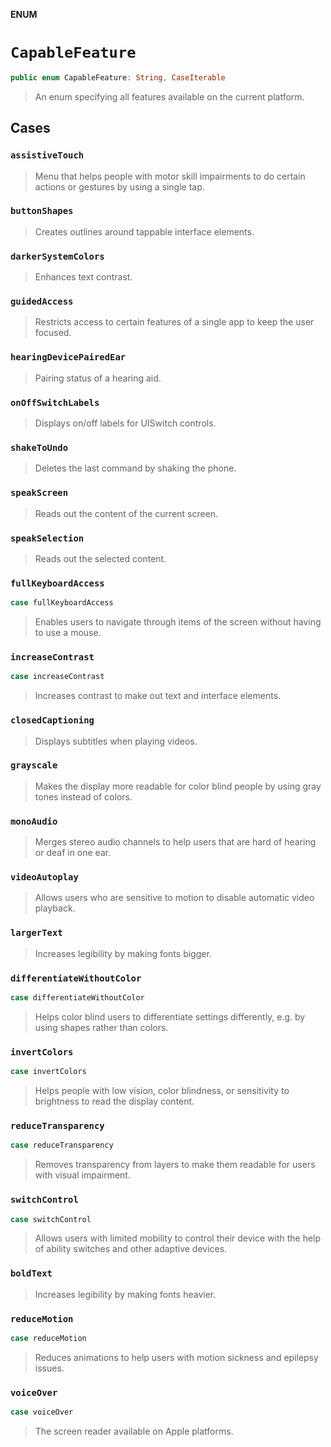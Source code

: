 **ENUM**

# `CapableFeature`

```swift
public enum CapableFeature: String, CaseIterable
```

> An enum specifying all features available on the current platform.

## Cases
### `assistiveTouch`

> Menu that helps people with motor skill impairments to do certain actions or gestures by using a single tap.

### `buttonShapes`

> Creates outlines around tappable interface elements.

### `darkerSystemColors`

> Enhances text contrast.

### `guidedAccess`

> Restricts access to certain features of a single app to keep the user focused.

### `hearingDevicePairedEar`

> Pairing status of a hearing aid.

### `onOffSwitchLabels`

> Displays on/off labels for UISwitch controls.

### `shakeToUndo`

> Deletes the last command by shaking the phone.

### `speakScreen`

> Reads out the content of the current screen.

### `speakSelection`

> Reads out the selected content.

### `fullKeyboardAccess`

```swift
case fullKeyboardAccess
```

> Enables users to navigate through items of the screen without having to use a mouse.

### `increaseContrast`

```swift
case increaseContrast
```

> Increases contrast to make out text and interface elements.

### `closedCaptioning`

> Displays subtitles when playing videos.

### `grayscale`

> Makes the display more readable for color blind people by using gray tones instead of colors.

### `monoAudio`

> Merges stereo audio channels to help users that are hard of hearing or deaf in one ear.

### `videoAutoplay`

> Allows users who are sensitive to motion to disable automatic video playback.

### `largerText`

> Increases legibility by making fonts bigger.

### `differentiateWithoutColor`

```swift
case differentiateWithoutColor
```

> Helps color blind users to differentiate settings differently, e.g. by using shapes rather than colors.

### `invertColors`

```swift
case invertColors
```

> Helps people with low vision, color blindness, or sensitivity to brightness to read the display content.

### `reduceTransparency`

```swift
case reduceTransparency
```

> Removes transparency from layers to make them readable for users with visual impairment.

### `switchControl`

```swift
case switchControl
```

> Allows users with limited mobility to control their device with the help of ability switches and other adaptive devices.

### `boldText`

> Increases legibility by making fonts heavier.

### `reduceMotion`

```swift
case reduceMotion
```

> Reduces animations to help users with motion sickness and epilepsy issues.

### `voiceOver`

```swift
case voiceOver
```

> The screen reader available on Apple platforms.
